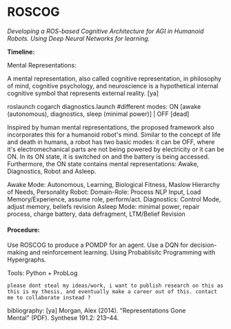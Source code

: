 # ROSCOG
_Developing a ROS-based Cognitive Architecture for AGI in Humanoid Robots. Using Deep Neural Networks for learning._

**Timeline:**

Mental Representations:

A mental representation, also called cognitive representation, in philosophy of mind, cognitive psychology, and neuroscience is a hypothetical internal cognitive symbol that represents external reality. [ya]

roslaunch cogarch diagnostics.launch 
#different modes: ON [awake (autonomous), diagnostics, sleep (minimal power)] | OFF [dead]

Inspired by human mental representations, the proposed framework also incorporates this for a humanoid robot's mind. Similar to the concept of life and death in humans, a robot has two basic modes: it can be OFF, where it's electromechanical parts are not being powered by electricity or it can be ON. In its ON state, it is switched on and the battery is being accessed. Furthermore, the ON state contains mental representations: Awake, Diagnostics, Robot and Asleep.

Awake Mode: Autonomous, Learning, Biological Fitness, Maslow Hierarchy of Needs, Personality
Robot: Domain-Role: Process NLP Input, Load Memory/Experience, assume role, perform/act.
Diagnostics: Control Mode, adjust memory, beliefs revision 
Asleep Mode: minimal power, repair process, charge battery, data defragment, LTM/Belief Revision

#### Procedure:

Use ROSCOG to produce a POMDP for an agent. Use a DQN for decision-making and reinforcement learning.
Using Probablisitc Programming with Hypergraphs.

Tools: Python + ProbLog

`please dont steal my ideas/work, i want to publish research on this as this is my thesis, and eventually make a career out of this.
contact me to collaborate instead ?`

bibliography:
[ya] Morgan, Alex (2014). "Representations Gone Mental" (PDF). Synthese 191.2: 213–44.
